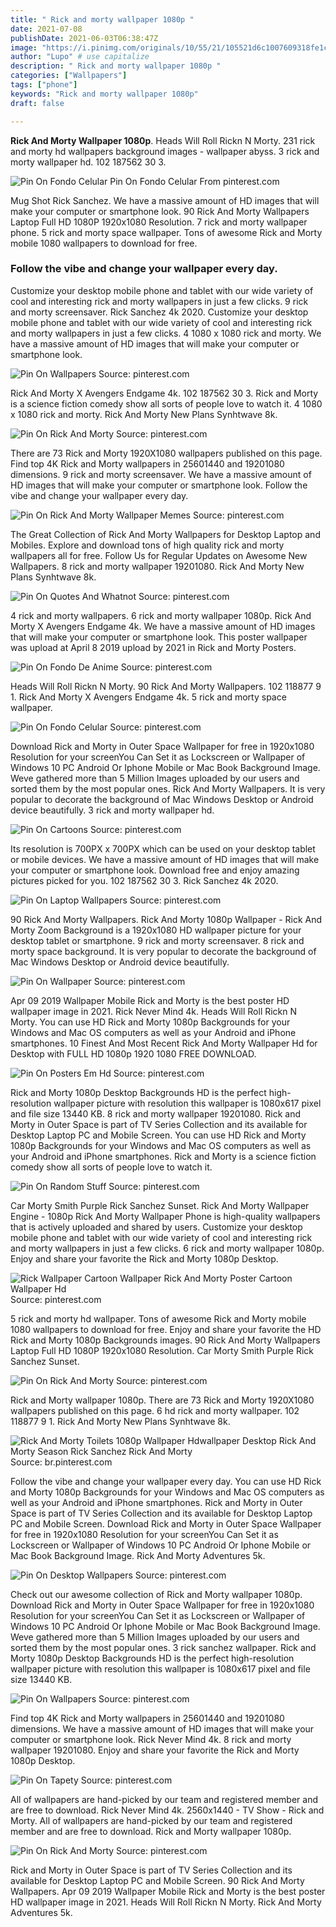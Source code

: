 ```yaml
---
title: " Rick and morty wallpaper 1080p "
date: 2021-07-08
publishDate: 2021-06-03T06:38:47Z
image: "https://i.pinimg.com/originals/10/55/21/105521d6c1007609318fe1cacd988a30.jpg"
author: "Lupo" # use capitalize
description: " Rick and morty wallpaper 1080p "
categories: ["Wallpapers"]
tags: ["phone"]
keywords: "Rick and morty wallpaper 1080p"
draft: false

---
```



**Rick And Morty Wallpaper 1080p**. Heads Will Roll Rickn N Morty. 231 rick and morty hd wallpapers background images - wallpaper abyss. 3 rick and morty wallpaper hd. 102 187562 30 3.

![Pin On Fondo Celular](https://i.pinimg.com/474x/86/07/64/8607640f80060930e91e9c580e4cc09f.jpg "Pin On Fondo Celular")
Pin On Fondo Celular From pinterest.com


Mug Shot Rick Sanchez. We have a massive amount of HD images that will make your computer or smartphone look. 90 Rick And Morty Wallpapers Laptop Full HD 1080P 1920x1080 Resolution. 7 rick and morty wallpaper phone. 5 rick and morty space wallpaper. Tons of awesome Rick and Morty mobile 1080 wallpapers to download for free.

### Follow the vibe and change your wallpaper every day.

Customize your desktop mobile phone and tablet with our wide variety of cool and interesting rick and morty wallpapers in just a few clicks. 9 rick and morty screensaver. Rick Sanchez 4k 2020. Customize your desktop mobile phone and tablet with our wide variety of cool and interesting rick and morty wallpapers in just a few clicks. 4 1080 x 1080 rick and morty. We have a massive amount of HD images that will make your computer or smartphone look.


![Pin On Wallpapers](https://i.pinimg.com/736x/0d/8f/ea/0d8fea4f6de000d1c0ae880227e4caa6.jpg "Pin On Wallpapers")
Source: pinterest.com

Rick And Morty X Avengers Endgame 4k. 102 187562 30 3. Rick and Morty is a science fiction comedy show all sorts of people love to watch it. 4 1080 x 1080 rick and morty. Rick And Morty New Plans Synhtwave 8k.

![Pin On Rick And Morty](https://i.pinimg.com/originals/9a/0f/4f/9a0f4f4915c64fdc4744cf667af62938.jpg "Pin On Rick And Morty")
Source: pinterest.com

There are 73 Rick and Morty 1920X1080 wallpapers published on this page. Find top 4K Rick and Morty wallpapers in 25601440 and 19201080 dimensions. 9 rick and morty screensaver. We have a massive amount of HD images that will make your computer or smartphone look. Follow the vibe and change your wallpaper every day.

![Pin On Rick And Morty Wallpaper Memes](https://i.pinimg.com/474x/42/41/be/4241be840cac80b2cf1f317b2e8764b2.jpg "Pin On Rick And Morty Wallpaper Memes")
Source: pinterest.com

The Great Collection of Rick And Morty Wallpapers for Desktop Laptop and Mobiles. Explore and download tons of high quality rick and morty wallpapers all for free. Follow Us for Regular Updates on Awesome New Wallpapers. 8 rick and morty wallpaper 19201080. Rick And Morty New Plans Synhtwave 8k.

![Pin On Quotes And Whatnot](https://i.pinimg.com/originals/e2/fb/0b/e2fb0b2ac9b7e82275eacc8c2ee9c846.jpg "Pin On Quotes And Whatnot")
Source: pinterest.com

4 rick and morty wallpapers. 6 rick and morty wallpaper 1080p. Rick And Morty X Avengers Endgame 4k. We have a massive amount of HD images that will make your computer or smartphone look. This poster wallpaper was upload at April 8 2019 upload by 2021 in Rick and Morty Posters.

![Pin On Fondo De Anime](https://i.pinimg.com/originals/b8/e3/20/b8e3209b7ee3feb9d1613a08209c4961.jpg "Pin On Fondo De Anime")
Source: pinterest.com

Heads Will Roll Rickn N Morty. 90 Rick And Morty Wallpapers. 102 118877 9 1. Rick And Morty X Avengers Endgame 4k. 5 rick and morty space wallpaper.

![Pin On Fondo Celular](https://i.pinimg.com/474x/86/07/64/8607640f80060930e91e9c580e4cc09f.jpg "Pin On Fondo Celular")
Source: pinterest.com

Download Rick and Morty in Outer Space Wallpaper for free in 1920x1080 Resolution for your screenYou Can Set it as Lockscreen or Wallpaper of Windows 10 PC Android Or Iphone Mobile or Mac Book Background Image. Weve gathered more than 5 Million Images uploaded by our users and sorted them by the most popular ones. Rick And Morty Wallpapers. It is very popular to decorate the background of Mac Windows Desktop or Android device beautifully. 3 rick and morty wallpaper hd.

![Pin On Cartoons](https://i.pinimg.com/originals/40/04/4a/40044ad83b15cf8aa5f9c27d2c100d14.jpg "Pin On Cartoons")
Source: pinterest.com

Its resolution is 700PX x 700PX which can be used on your desktop tablet or mobile devices. We have a massive amount of HD images that will make your computer or smartphone look. Download free and enjoy amazing pictures picked for you. 102 187562 30 3. Rick Sanchez 4k 2020.

![Pin On Laptop Wallpapers](https://i.pinimg.com/originals/03/01/d9/0301d9a000c7250f189d5914af6f6108.jpg "Pin On Laptop Wallpapers")
Source: pinterest.com

90 Rick And Morty Wallpapers. Rick And Morty 1080p Wallpaper - Rick And Morty Zoom Background is a 1920x1080 HD wallpaper picture for your desktop tablet or smartphone. 9 rick and morty screensaver. 8 rick and morty space background. It is very popular to decorate the background of Mac Windows Desktop or Android device beautifully.

![Pin On Wallpaper](https://i.pinimg.com/originals/92/21/50/922150cb7f1a0e6088f797873ce18461.jpg "Pin On Wallpaper")
Source: pinterest.com

Apr 09 2019 Wallpaper Mobile Rick and Morty is the best poster HD wallpaper image in 2021. Rick Never Mind 4k. Heads Will Roll Rickn N Morty. You can use HD Rick and Morty 1080p Backgrounds for your Windows and Mac OS computers as well as your Android and iPhone smartphones. 10 Finest And Most Recent Rick And Morty Wallpaper Hd for Desktop with FULL HD 1080p 1920 1080 FREE DOWNLOAD.

![Pin On Posters Em Hd](https://i.pinimg.com/originals/33/07/80/33078018848445421f41b8f71f074b91.jpg "Pin On Posters Em Hd")
Source: pinterest.com

Rick and Morty 1080p Desktop Backgrounds HD is the perfect high-resolution wallpaper picture with resolution this wallpaper is 1080x617 pixel and file size 13440 KB. 8 rick and morty wallpaper 19201080. Rick and Morty in Outer Space is part of TV Series Collection and its available for Desktop Laptop PC and Mobile Screen. You can use HD Rick and Morty 1080p Backgrounds for your Windows and Mac OS computers as well as your Android and iPhone smartphones. Rick and Morty is a science fiction comedy show all sorts of people love to watch it.

![Pin On Random Stuff](https://i.pinimg.com/originals/c4/f7/1c/c4f71c964d9f8b855670b311af615c70.jpg "Pin On Random Stuff")
Source: pinterest.com

Car Morty Smith Purple Rick Sanchez Sunset. Rick And Morty Wallpaper Engine - 1080p Rick And Morty Wallpaper Phone is high-quality wallpapers that is actively uploaded and shared by users. Customize your desktop mobile phone and tablet with our wide variety of cool and interesting rick and morty wallpapers in just a few clicks. 6 rick and morty wallpaper 1080p. Enjoy and share your favorite the Rick and Morty 1080p Desktop.

![Rick Wallpaper Cartoon Wallpaper Rick And Morty Poster Cartoon Wallpaper Hd](https://i.pinimg.com/736x/20/60/e5/2060e5fc0e6216fc52c665f4aa15dadc.jpg "Rick Wallpaper Cartoon Wallpaper Rick And Morty Poster Cartoon Wallpaper Hd")
Source: pinterest.com

5 rick and morty hd wallpaper. Tons of awesome Rick and Morty mobile 1080 wallpapers to download for free. Enjoy and share your favorite the HD Rick and Morty 1080p Backgrounds images. 90 Rick And Morty Wallpapers Laptop Full HD 1080P 1920x1080 Resolution. Car Morty Smith Purple Rick Sanchez Sunset.

![Pin On Rick And Morty](https://i.pinimg.com/originals/17/cc/2f/17cc2ffcd671b7d66354e9ad0a103376.jpg "Pin On Rick And Morty")
Source: pinterest.com

Rick and Morty wallpaper 1080p. There are 73 Rick and Morty 1920X1080 wallpapers published on this page. 6 hd rick and morty wallpaper. 102 118877 9 1. Rick And Morty New Plans Synhtwave 8k.

![Rick And Morty Toilets 1080p Wallpaper Hdwallpaper Desktop Rick And Morty Season Rick Sanchez Rick And Morty](https://i.pinimg.com/originals/f9/77/e4/f977e4a1fd6cce8b48aecfa3fd0b57f4.jpg "Rick And Morty Toilets 1080p Wallpaper Hdwallpaper Desktop Rick And Morty Season Rick Sanchez Rick And Morty")
Source: br.pinterest.com

Follow the vibe and change your wallpaper every day. You can use HD Rick and Morty 1080p Backgrounds for your Windows and Mac OS computers as well as your Android and iPhone smartphones. Rick and Morty in Outer Space is part of TV Series Collection and its available for Desktop Laptop PC and Mobile Screen. Download Rick and Morty in Outer Space Wallpaper for free in 1920x1080 Resolution for your screenYou Can Set it as Lockscreen or Wallpaper of Windows 10 PC Android Or Iphone Mobile or Mac Book Background Image. Rick And Morty Adventures 5k.

![Pin On Desktop Wallpapers](https://i.pinimg.com/originals/de/f8/ef/def8efc7d038de72864e7e5565ba99f2.jpg "Pin On Desktop Wallpapers")
Source: pinterest.com

Check out our awesome collection of Rick and Morty wallpaper 1080p. Download Rick and Morty in Outer Space Wallpaper for free in 1920x1080 Resolution for your screenYou Can Set it as Lockscreen or Wallpaper of Windows 10 PC Android Or Iphone Mobile or Mac Book Background Image. Weve gathered more than 5 Million Images uploaded by our users and sorted them by the most popular ones. 3 rick sanchez wallpaper. Rick and Morty 1080p Desktop Backgrounds HD is the perfect high-resolution wallpaper picture with resolution this wallpaper is 1080x617 pixel and file size 13440 KB.

![Pin On Wallpapers](https://i.pinimg.com/originals/90/88/bc/9088bc12b7f73ab9e69930486c3324f5.jpg "Pin On Wallpapers")
Source: pinterest.com

Find top 4K Rick and Morty wallpapers in 25601440 and 19201080 dimensions. We have a massive amount of HD images that will make your computer or smartphone look. Rick Never Mind 4k. 8 rick and morty wallpaper 19201080. Enjoy and share your favorite the Rick and Morty 1080p Desktop.

![Pin On Tapety](https://i.pinimg.com/originals/89/94/ce/8994cec09e5016b31ebeb9c0fb010535.png "Pin On Tapety")
Source: pinterest.com

All of wallpapers are hand-picked by our team and registered member and are free to download. Rick Never Mind 4k. 2560x1440 - TV Show - Rick and Morty. All of wallpapers are hand-picked by our team and registered member and are free to download. Rick and Morty wallpaper 1080p.

![Pin On Rick And Morty](https://i.pinimg.com/originals/10/55/21/105521d6c1007609318fe1cacd988a30.jpg "Pin On Rick And Morty")
Source: pinterest.com

Rick and Morty in Outer Space is part of TV Series Collection and its available for Desktop Laptop PC and Mobile Screen. 90 Rick And Morty Wallpapers. Apr 09 2019 Wallpaper Mobile Rick and Morty is the best poster HD wallpaper image in 2021. Heads Will Roll Rickn N Morty. Rick And Morty Adventures 5k.

